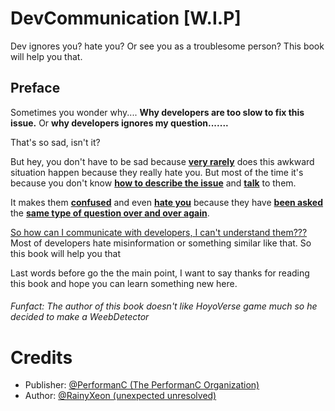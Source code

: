 # DevCommunication [W.I.P]
Dev ignores you? hate you? Or see you as a troublesome person? This book will help you that.

## Preface

Sometimes you wonder why.... **Why developers are too slow to fix this issue.** Or **why developers ignores my question.......**

That's so sad, isn't it?

But hey, you don't have to be sad because <u>**very rarely**</u> does this awkward situation happen because they really hate you. But most of the time it's because you don't know <u>**how to describe the issue**</u> and <u>**talk**</u> to them.

It makes them <u>**confused**</u> and even <u>**hate you**</u> because they have <u>**been asked**</u> the <u>**same type of question over and over again**</u>.

<u>So how can I communicate with developers, I can't understand them???</u> Most of developers hate misinformation or something similar like that. So this book will help you that

Last words before go the the main point, I want to say thanks for reading this book and hope you can learn something new here.

###### Funfact: The author of this book doesn't like HoyoVerse game much so he decided to make a WeebDetector

# Credits
- Publisher: [@PerformanC (The PerformanC Organization)](https://github.com/PerformanC)
- Author: [@RainyXeon (unexpected unresolved)](https://github.com/RainyXeon)
